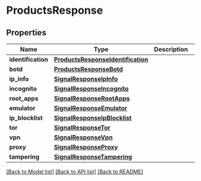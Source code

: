 # ProductsResponse

## Properties
Name | Type | Description | Notes
------------ | ------------- | ------------- | -------------
**identification** | [**ProductsResponseIdentification**](ProductsResponseIdentification.md) |  | [optional] 
**botd** | [**ProductsResponseBotd**](ProductsResponseBotd.md) |  | [optional] 
**ip_info** | [**SignalResponseIpInfo**](SignalResponseIpInfo.md) |  | [optional] 
**incognito** | [**SignalResponseIncognito**](SignalResponseIncognito.md) |  | [optional] 
**root_apps** | [**SignalResponseRootApps**](SignalResponseRootApps.md) |  | [optional] 
**emulator** | [**SignalResponseEmulator**](SignalResponseEmulator.md) |  | [optional] 
**ip_blocklist** | [**SignalResponseIpBlocklist**](SignalResponseIpBlocklist.md) |  | [optional] 
**tor** | [**SignalResponseTor**](SignalResponseTor.md) |  | [optional] 
**vpn** | [**SignalResponseVpn**](SignalResponseVpn.md) |  | [optional] 
**proxy** | [**SignalResponseProxy**](SignalResponseProxy.md) |  | [optional] 
**tampering** | [**SignalResponseTampering**](SignalResponseTampering.md) |  | [optional] 

[[Back to Model list]](../README.md#documentation-for-models) [[Back to API list]](../README.md#documentation-for-api-endpoints) [[Back to README]](../README.md)

